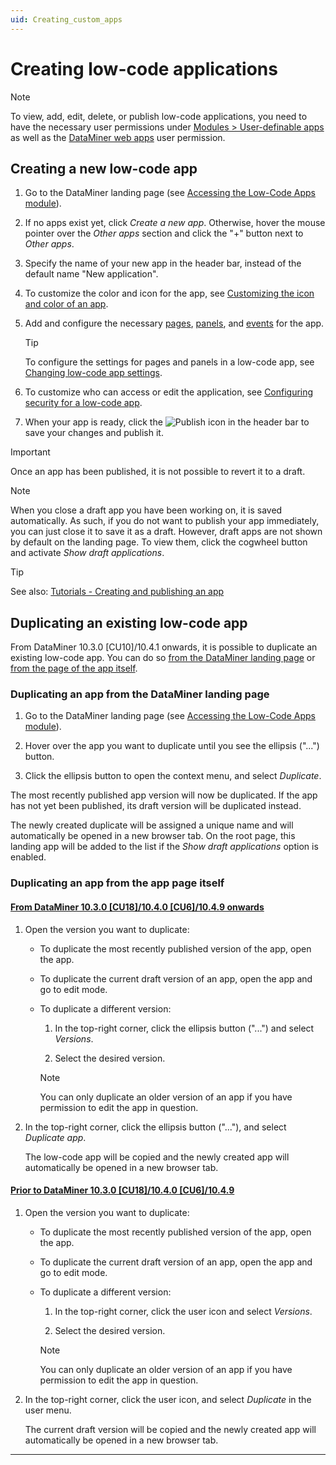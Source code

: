 ```yaml
---
uid: Creating_custom_apps
---
```


# Creating low-code applications

> [!NOTE]
> To view, add, edit, delete, or publish low-code applications, you need to have the necessary user permissions under [Modules > User-definable apps](xref:DataMiner_user_permissions#modules--user-definable-apps) as well as the [DataMiner web apps](xref:DataMiner_user_permissions#general--dataminer-web-apps) user permission.

## Creating a new low-code app

1. Go to the DataMiner landing page (see [Accessing the Low-Code Apps module](xref:Accessing_custom_apps)).

1. If no apps exist yet, click *Create a new app*. Otherwise, hover the mouse pointer over the *Other apps* section and click the "+" button next to *Other apps*.

1. Specify the name of your new app in the header bar, instead of the default name "New application".

1. To customize the color and icon for the app, see [Customizing the icon and color of an app](xref:LowCodeApps_Layout#customizing-the-icon-and-color-of-an-app).

1. Add and configure the necessary [pages](xref:LowCodeApps_page_config), [panels](xref:LowCodeApps_panel_config), and [events](xref:LowCodeApps_event_config) for the app.

   > [!TIP]
   > To configure the settings for pages and panels in a low-code app, see [Changing low-code app settings](xref:Changing_low-code_app_settings).

1. To customize who can access or edit the application, see [Configuring security for a low-code app](xref:LowCodeApps_security_config).

1. When your app is ready, click the ![Publish](~/user-guide/images/AppPublishIcon.png) icon in the header bar to save your changes and publish it.

> [!IMPORTANT]
> Once an app has been published, it is not possible to revert it to a draft.

> [!NOTE]
> When you close a draft app you have been working on, it is saved automatically. As such, if you do not want to publish your app immediately, you can just close it to save it as a draft. However, draft apps are not shown by default on the landing page. To view them, click the cogwheel button and activate *Show draft applications*.

> [!TIP]
> See also: [Tutorials - Creating and publishing an app](xref:Tutorial_Apps_Creating_And_Publishing)

## Duplicating an existing low-code app

From DataMiner 10.3.0 [CU10]/10.4.1 onwards<!-- RN 37698+37724 -->, it is possible to duplicate an existing low-code app. You can do so [from the DataMiner landing page](#duplicating-an-app-from-the-dataminer-landing-page) or [from the page of the app itself](#duplicating-an-app-from-the-app-page-itself).

### Duplicating an app from the DataMiner landing page

1. Go to the DataMiner landing page (see [Accessing the Low-Code Apps module](xref:Accessing_custom_apps)).

1. Hover over the app you want to duplicate until you see the ellipsis ("...") button.

1. Click the ellipsis button to open the context menu, and select *Duplicate*.

The most recently published app version will now be duplicated. If the app has not yet been published, its draft version will be duplicated instead.

The newly created duplicate will be assigned a unique name and will automatically be opened in a new browser tab. On the root page, this landing app will be added to the list if the *Show draft applications* option is enabled.

### Duplicating an app from the app page itself

#### [From DataMiner 10.3.0 [CU18]/10.4.0 [CU6]/10.4.9 onwards<!--RN 40077-->](#tab/tabid-1)

1. Open the version you want to duplicate:

   - To duplicate the most recently published version of the app, open the app.

   - To duplicate the current draft version of an app, open the app and go to edit mode.

   - To duplicate a different version:

     1. In the top-right corner, click the ellipsis button ("...") and select *Versions*.

     1. Select the desired version.

     > [!NOTE]
     > You can only duplicate an older version of an app if you have permission to edit the app in question.

1. In the top-right corner, click the ellipsis button ("..."), and select *Duplicate app*.

   The low-code app will be copied and the newly created app will automatically be opened in a new browser tab.

#### [Prior to DataMiner 10.3.0 [CU18]/10.4.0 [CU6]/10.4.9](#tab/tabid-2)

1. Open the version you want to duplicate:

   - To duplicate the most recently published version of the app, open the app.

   - To duplicate the current draft version of an app, open the app and go to edit mode.

   - To duplicate a different version:

     1. In the top-right corner, click the user icon and select *Versions*.

     1. Select the desired version.

     > [!NOTE]
     > You can only duplicate an older version of an app if you have permission to edit the app in question.

1. In the top-right corner, click the user icon, and select *Duplicate* in the user menu.

   The current draft version will be copied and the newly created app will automatically be opened in a new browser tab.

***
